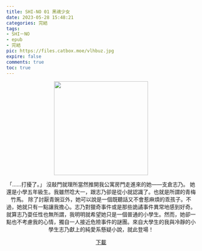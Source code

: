 ```yaml
---
title: SHI-NO 01 黑魂少女
date: 2023-05-28 15:48:21
categories: 完結
tags:
- SHI－NO
- epub
- 完結
pic: https://files.catbox.moe/vlhbuz.jpg
expire: false
comments: true
toc: true
---
```


<div style="text-align:center" class="kratos-post-content">

<img width="250px" src="https://files.catbox.moe/vlhbuz.jpg">

<p>
「……打擾了。」
沒敲門就理所當然推開我公寓房門走進來的她——支倉志乃。
她還是小學五年級生。我雖然唸大一，跟志乃卻是從小就認識了。也就是所謂的青梅竹馬。
除了討厭青豌豆外，她可以說是一個既聽話又不會惹麻煩的乖孩子。不過，她就只有一點讓我擔心。志乃對獵奇事件或是那些詭譎事件異常地感到好奇。就算志乃耍任性也無所謂，我明明就希望她只是一個普通的小學生。然而，她卻一點也不考慮我的心情，獨自一人接近危險事件的謎團。來自大學生的我與冷靜的小學生志乃獻上的純愛系懸疑小說，就此登場！
</p>

<p>
<a href="https://epubdatabase.azurewebsites.net/EBOOKS/EPUB/完結/SHINO/SHI-NO 01 黑魂少女.epub?download=1">下載</a>
</p>

</div>